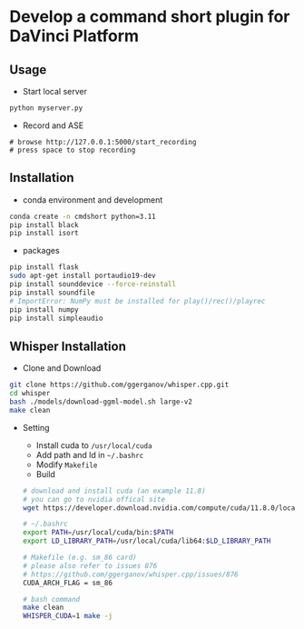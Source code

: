 # Develop a command short plugin for DaVinci Platform 

## Usage

* Start local server

```bash
python myserver.py
```

* Record and ASE

```
# browse http://127.0.0.1:5000/start_recording
# press space to stop recording
```


## Installation

* conda environment and development

```bash
conda create -n cmdshort python=3.11
pip install black
pip install isort
```

* packages

```bash
pip install flask
sudo apt-get install portaudio19-dev
pip install sounddevice --force-reinstall
pip install soundfile
# ImportError: NumPy must be installed for play()/rec()/playrec
pip install numpy
pip install simpleaudio
```

## Whisper Installation

* Clone and Download

```bash
git clone https://github.com/ggerganov/whisper.cpp.git
cd whisper
bash ./models/download-ggml-model.sh large-v2
make clean
```

* Setting
  * Install cuda to `/usr/local/cuda`
  * Add path and ld in `~/.bashrc`
  * Modify `Makefile`
  * Build

  ```bash
  # download and install cuda (an example 11.8)
  # you can go to nvidia offical site
  wget https://developer.download.nvidia.com/compute/cuda/11.8.0/local_installers/cuda_11.8.0_520.61.05_linux.runsudo sh cuda_11.8.0_520.61.05_linux.run

  # ~/.bashrc
  export PATH=/usr/local/cuda/bin:$PATH
  export LD_LIBRARY_PATH=/usr/local/cuda/lib64:$LD_LIBRARY_PATH

  # Makefile (e.g. sm_86 card)
  # please also refer to issues 876
  # https://github.com/ggerganov/whisper.cpp/issues/876
  CUDA_ARCH_FLAG = sm_86

  # bash command
  make clean
  WHISPER_CUDA=1 make -j
  ```
